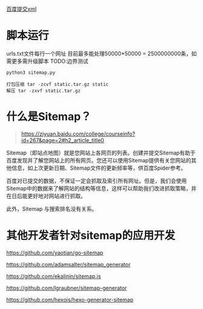[百度提交xml](https://ziyuan.baidu.com/linksubmit/index)

# 脚本运行

urls.txt文件每行一个网址
目前最多能处理50000*50000 = 2500000000条，如需更多需升级脚本
TODO:边界测试

```
python3 sitemap.py
```

```
打包压缩 tar -zcvf static.tar.gz static
解压 tar -zxvf static.tar.gz
```

# 什么是Sitemap？

> https://ziyuan.baidu.com/college/courseinfo?id=267&page=2#h2_article_title0

Sitemap（即站点地图）就是您网站上各网页的列表。创建并提交Sitemap有助于百度发现并了解您网站上的所有网页。您还可以使用Sitemap提供有关您网站的其他信息，如上次更新日期、Sitemap文件的更新频率等，供百度Spider参考。

百度对已提交的数据，不保证一定会抓取及索引所有网址。但是，我们会使用Sitemap中的数据来了解网站的结构等信息，这样可以帮助我们改进抓取策略，并在日后能更好地对网站进行抓取。

此外，Sitemap 与搜索排名没有关系。


# 其他开发者针对sitemap的应用开发

https://github.com/yaotian/go-sitemap

https://github.com/adamsalter/sitemap_generator

https://github.com/ekalinin/sitemap.js

https://github.com/lgraubner/sitemap-generator

https://github.com/hexojs/hexo-generator-sitemap
